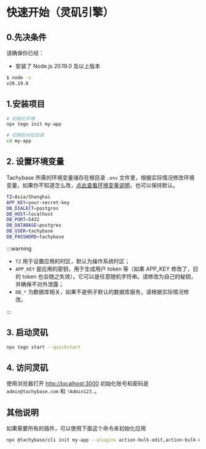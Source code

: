 # 快速开始（灵矶引擎）

## 0.先决条件
 请确保你已经：

- 安装了 Node.js 20.19.0 及以上版本

 ```bash
$ node -v 
v20.19.0
 ```

## 1.安装项目

```bash
# 初始化环境
npx tego init my-app

# 切换到对应目录
cd my-app

```

## 2. 设置环境变量

Tachybase 所需的环境变量储存在根目录 `.env` 文件里，根据实际情况修改环境变量，如果你不知道怎么改，[点此查看环境变量说明](../env.md)，也可以保持默认。

```bash
TZ=Asia/Shanghai
APP_KEY=your-secret-key
DB_DIALECT=postgres
DB_HOST=localhost
DB_PORT=5432
DB_DATABASE=postgres
DB_USER=tachybase
DB_PASSWORD=tachybase
```

:::warning

  - `TZ` 用于设置应用的时区，默认为操作系统时区；
  - `APP_KEY` 是应用的密钥，用于生成用户 token 等（如果 APP_KEY 修改了，旧的 token 也会随之失效）。它可以是任意随机字符串。请修改为自己的秘钥，并确保不对外泄露；
  - `DB_*` 为数据库相关，如果不是例子默认的数据库服务，请根据实际情况修改。

::: 

## 3. 启动灵矶

```bash
npx tego start --quickstart
```

## 4. 访问灵矶

使用浏览器打开 [http://localhost:3000](http://localhost:3000) 初始化账号和密码是 `admin@tachybase.com` 和 `!Admin123.`。


## 其他说明

如果需要所有的插件，可以使用下面这个命令来初始化应用

```bash
npx @tachybase/cli init my-app --plugins action-bulk-edit,action-bulk-update,action-custom-request,action-duplicate,action-export,action-import,action-print,block-calendar,block-charts,block-gantt,block-kanban,block-presentation,field-china-region,field-formula,field-sequence,field-encryption,log-viewer,otp,full-text-search,password-policy,auth-pages,manual-notification,adapter-bullmq,adapter-red-node,adapter-remix,api-keys,audit-logs,auth-cas,auth-dingtalk,auth-lark,auth-oidc,auth-saml,auth-sms,auth-wechat,auth-wecom,block-comments,block-map,block-step-form,data-source-common,demos-game-runesweeper,devtools,field-markdown-vditor,field-snapshot,i18n-editor,multi-app-share-collection,online-user,simple-cms,sub-accounts,theme-editor,workflow-approval,ai-chat,department,workflow-analysis,api-logs,ocr-convert,text-copy
```